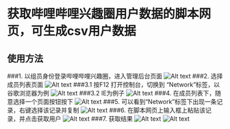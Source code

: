 # 获取哔哩哔哩兴趣圈用户数据的脚本网页，可生成csv用户数据
## 使用方法
###1. 以组员身份登录哔哩哔哩兴趣圈，进入管理后台页面
![Alt text](http://ww2.sinaimg.cn/mw690/97772645jw1f5jzjtinlhj21400m7jvj.jpg)
###2. 选择成员列表页面
![Alt text](http://ww2.sinaimg.cn/large/97772645jw1f5jzju2qnuj208q0jl0sv.jpg)
###3.1 按F12 打开控制台，切换到 “Network”标签，以谷歌浏览器为例
![Alt text](http://ww2.sinaimg.cn/large/97772645jw1f5jzjp2ye4j21400fdq45.jpg)
###3.2 IE为例子
![Alt text](http://ww2.sinaimg.cn/large/97772645jw1f5jzjq0c5zj21400o4gni.jpg)
###4. 在成员列表下，随意选择一个页面按钮按下
![Alt text](http://ww3.sinaimg.cn/mw690/97772645jw1f5jzjqff13j20fw04fwec.jpg)
###5. 可以看到“Network”标签下出现一条记录，右键选择该记录并复制
![Alt text](http://ww3.sinaimg.cn/large/97772645jw1f5jzjs2up0j20nd0d90tt.jpg)
###6. 在脚本网页上输入框上粘贴该记录，并点击获取用户
![Alt text](http://ww3.sinaimg.cn/large/97772645jw1f5jzjuj3jwj21400m7q38.jpg)
###7. 获取结果
![Alt text](http://ww1.sinaimg.cn/large/97772645jw1f5jzjvciqjj21400m7ad7.jpg)
![Alt text](http://ww1.sinaimg.cn/large/97772645jw1f5jzjwa9pyj21400m7djh.jpg)
